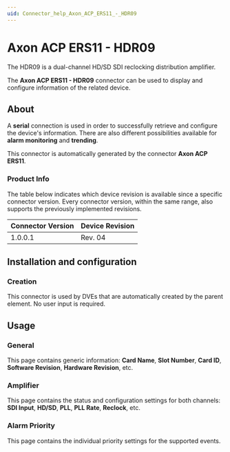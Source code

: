 ```yaml
---
uid: Connector_help_Axon_ACP_ERS11_-_HDR09
---
```


# Axon ACP ERS11 - HDR09

The HDR09 is a dual-channel HD/SD SDI reclocking distribution amplifier.

The **Axon ACP ERS11 - HDR09** connector can be used to display and configure information of the related device.

## About

A **serial** connection is used in order to successfully retrieve and configure the device's information. There are also different possibilities available for **alarm monitoring** and **trending**.

This connector is automatically generated by the connector **Axon ACP ERS11**.

### Product Info

The table below indicates which device revision is available since a specific connector version. Every connector version, within the same range, also supports the previously implemented revisions.

| **Connector Version** | **Device Revision** |
|--------------------|---------------------|
| 1.0.0.1            | Rev. 04             |

## Installation and configuration

### Creation

This connector is used by DVEs that are automatically created by the parent element. No user input is required.

## Usage

### General

This page contains generic information: **Card Name**, **Slot Number**, **Card ID**, **Software Revision**, **Hardware Revision**, etc.

### Amplifier

This page contains the status and configuration settings for both channels: **SDI Input**, **HD/SD**, **PLL**, **PLL Rate**, **Reclock**, etc.

### Alarm Priority

This page contains the individual priority settings for the supported events.
